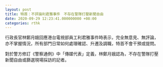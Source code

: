 ```yaml
---
layout: post
title: 特首：不評論利君雅事件　不存在警隊打壓新聞自由
date: 2020-09-29 12:23:41.000000000 +08:00
categories: rthk
---
```


行政長官林鄭月娥回應港台電視部員工利君雅事件時表示，完全無意見、無評論，亦不掌握情況，所有部門日常如何處理確認、升遷及調職，特首不會干預或提問。

對於警方修訂《警察通例》中「傳媒代表」定義，林鄭月娥認為，不存在警隊打壓新聞自由或篩選現場採訪的記者。
